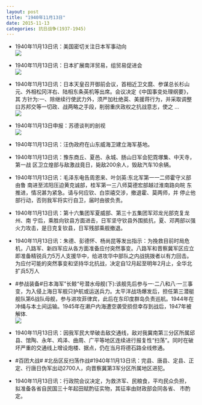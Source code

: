 ```yaml
---
layout: post
title: "1940年11月13日"
date: 2015-11-13
categories: 抗日战争(1937-1945)
---
```


<meta name="referrer" content="no-referrer" />

- 1940年11月13日讯：美国密切关注日本军事动向 <br/><img src="https://ww2.sinaimg.cn/large/aca367d8jw1exzrc63vs4j209c0mnn1w.jpg" />

- 1940年11月13日讯：日本扩展南洋贸易，组贸易促进会 <br/><img src="https://ww1.sinaimg.cn/large/aca367d8jw1exzpmjpglkj209k05y755.jpg" />

- 1940年11月13日讯：日本天皇召开御前会议，首相近卫文麿、参谋总长杉山元、外相松冈洋右、陆相东条英机等出席。会议决定《中国事变处理纲要》，其 方针为:一、除继续行使武力外，须严加杜绝英、美援蒋行为，并采取调整曰苏邦交等一切政、战两略之手段，削弱重庆政权之抗战意志，使之 ...  <br/><img src="https://ww3.sinaimg.cn/large/aca367d8jw1exzp1hf0jzj20c80nl42d.jpg" />

- 1940年11月13日申报：苏德谈判的剖视 <br/><img src="https://ww3.sinaimg.cn/large/aca367d8jw1exznvchngnj20u50y1qql.jpg" />

- 1940年11月13日讯：汪伪政府在山东威海卫建立海军基地。 

- 1940年11月13日讯：豫东商丘、夏邑、永城、肠山日军会犯霓塚集、中天寺，第一战 区卫立煌部与敌激战竟日，毙敌200余人，毁敌汽车10余辆。 

- 1940年11月13日讯：毛泽东电告周恩来、叶剑英:东北军第一一二师霍守义部由鲁 南进至沭阳压迫黄克诚部，桂军第一三八师莫德宏部越过淮南路向皖 东推进，情况甚为紧急。请与何应钦、白崇禧交涉，撤退霍、莫两师，并 停止他部行动，否则我军将实行自卫，届时由彼负责。 

- 1940年11月13日讯：第十六集团军夏威部、第三十五集团军邓龙光部克复龙州、南 宁后，乘胜向钦县方面进击，日军坚守钦县外围抵抗，夏、邓两部以强火力攻击，是日克复钦县，日军残部乘舰撤退。 

- 1940年11月13日讯：朱德、彭德怀、杨尚昆等发出指示：为挽救目前时局危机，八路军、新四军应从各方面准备应付突然事变。八路军和晋察冀军区应立即准备精锐兵力5万人支援华中，给进攻华中部队之内战挑拨者以有力回击。为应付可能的突然事变和坚持华北抗战，决定自12月起至明年2月止，全华北扩兵5万人 

- #参战装备#日本海军”长鲸“号潜水母舰(下):该舰先后参与一·二八和八·一三事变，为入侵上海日军舰只护航或运送兵力。太平洋战场爆发后，担任第三潜艇舰队第6战队母舰，参与进攻菲律宾，此后在东印度群岛负责巡航。1944年在冲绳与本土间运输。1945年在濑户内海遭空袭受损但幸存到战后，1947年被解体. <br/><img src="https://ww4.sinaimg.cn/large/aca367d8jw1exz47yfmykj20dc0i7acm.jpg" />

- 1940年11月13日讯：因我军民大举破击敌交通线，敌对我冀南第三分区所属邱县、馆陶、永年、鸡泽、曲周、广平等地区连续进行报复性“扫荡”。同时在破坏严重的交通线上增设炮楼、据点，仍在当月将德石路全线修通。 

- #百团大战# #北岳区反扫荡作战#1940年11月13日讯：完县、唐县、定县、正定、行唐日伪军出动2700人，向晋察冀第3军分区所属地区进犯。 

- 1940年11月13日讯：行政院会议决定，为救济军、民粮食，平均民众负担， 拟准备各省自民国三十年起田赋酌征实物，其征率由财政部会同各省、 市酌定。 

